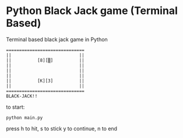 # Python Black Jack game (Terminal Based)

Terminal based black jack game in Python

```
==============================
||                          ||
||          [8][▒]          ||
||                          ||
||                          ||
||                          ||
||          [K][3]          ||
||                          ||
==============================
BLACK-JACK!!
```

to start:

`python main.py`

press h to hit, s to stick
y to continue, n to end
